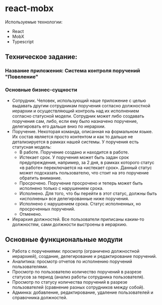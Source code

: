 # react-mobx

Используемые технологии:

- React
- MobX
- Typescript

## Техническое задание:

### Название приложения: Система контроля поручений "Повеление"

### Основные бизнес-сущности

- Сотрудник. Человек, использующий наше приложение с целью выдавать другим сотрудникам поручения согласно должностной иерархии и осуществляющий контроль над их исполнением согласно статусной модели. Сотрудник может либо создавать поручения сам, либо, если ему было назначено поручение, делегировать его дальше вниз по иерархии.
- Поручение. Некоторая команда, описанная на формальном языке. Их состав является просто контентом и как то дальше не детализируется в рамках нашей системы. У поручения есть статусная модель:
  - В работе. Поручение создано и находится в работе.
  - Истекает срок. У поручения может быть задан срок предупреждения, например, за 2 дня, в рамках которого статус «в работе» переключается на «истекает срок». Данный статус может подсказать пользователю, что стоит на это поручение обратить внимание.
  - Просрочено. Поручение просрочено и теперь может быть исполнено только с нарушением срока.
  - Исполнено. Для того, что бы перейти в этот статус, должны быть «исполнены» все делегированные ниже поручения.
  - Исполнено с нарушением срока. Статус исполненных, но просроченных поручений.
  - Отменено.
- Иерархия должностей. Все пользователи приписаны каким-то должностям, сами должности выстроены в иерархию.

## Основные функциональные модули

- Работа с поручениями: просмотр (ограничено должностной иерархией), создание, делегирование и редактирование поручений.
- Аналитика: просмотр отчетов по исполнению поручений пользователями.
- Просмотр по пользователю количество поручений в разрезе статусов за период (анализ работы сотрудника пользователя).
- Просмотр по статусу количества поручений в разрезе пользователей (сравнение разных сотрудников между собой).
- Админка: добавление, редактирование, удаление пользователей и справочника должностей.
